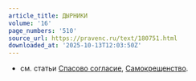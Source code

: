 ```yaml
---
article_title: ДЫРНИКИ
volume: '16'
page_numbers: '510'
source_url: https://pravenc.ru/text/180751.html
downloaded_at: '2025-10-13T12:03:50Z'
---
```


- см. cтатьи [Спасово согласие](<https://pravenc.ru/text/Спасово согласие.html>), [Самокрещенство](https://pravenc.ru/text/Самокрещенство.html).
